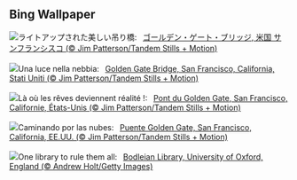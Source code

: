 ## Bing Wallpaper
![](https://www.bing.com/th?id=OHR.GoldenGateLight_JA-JP2205373586_UHD.jpg&w=1000)ライトアップされた美しい吊り橋:&nbsp;&ensp;[ゴールデン・ゲート・ブリッジ, 米国 サンフランシスコ (© Jim Patterson/Tandem Stills + Motion)](https://www.bing.com/th?id=OHR.GoldenGateLight_JA-JP2205373586_UHD.jpg)
<br><br/>
![](https://www.bing.com/th?id=OHR.GoldenGateLight_IT-IT6075752946_UHD.jpg&w=1000)Una luce nella nebbia:&nbsp;&ensp;[Golden Gate Bridge, San Francisco, California, Stati Uniti (© Jim Patterson/Tandem Stills + Motion)](https://www.bing.com/th?id=OHR.GoldenGateLight_IT-IT6075752946_UHD.jpg)
<br><br/>
![](https://www.bing.com/th?id=OHR.GoldenGateLight_FR-FR0705317378_UHD.jpg&w=1000)Là où les rêves deviennent réalité !:&nbsp;&ensp;[Pont du Golden Gate, San Francisco, Californie, États-Unis (© Jim Patterson/Tandem Stills + Motion)](https://www.bing.com/th?id=OHR.GoldenGateLight_FR-FR0705317378_UHD.jpg)
<br><br/>
![](https://www.bing.com/th?id=OHR.GoldenGateLight_ES-ES8887697115_UHD.jpg&w=1000)Caminando por las nubes:&nbsp;&ensp;[Puente Golden Gate, San Francisco, California, EE.UU. (© Jim Patterson/Tandem Stills + Motion)](https://www.bing.com/th?id=OHR.GoldenGateLight_ES-ES8887697115_UHD.jpg)
<br><br/>
![](https://www.bing.com/th?id=OHR.BodleianCeiling_EN-GB7979385278_UHD.jpg&w=1000)One library to rule them all:&nbsp;&ensp;[Bodleian Library, University of Oxford, England (© Andrew Holt/Getty Images)](https://www.bing.com/th?id=OHR.BodleianCeiling_EN-GB7979385278_UHD.jpg)
<br><br/>
